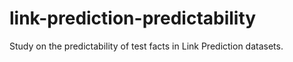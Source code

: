 # link-prediction-predictability
Study on the predictability of test facts in Link Prediction datasets.

